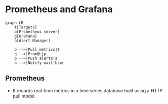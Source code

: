 # Prometheus and Grafana

```mermaid
graph LR
	t[Targets]
	p[Prometheus server]
	g[Grafana]
	a[Alert Manager]
	
	p -->|Pull metrics|t
	g -->|PromQL|p
	p -->|Push alerts|a
	a -->|Notify mail|User
```

## Prometheus
- It records real-time metrics in a time series database built using a HTTP pull model.